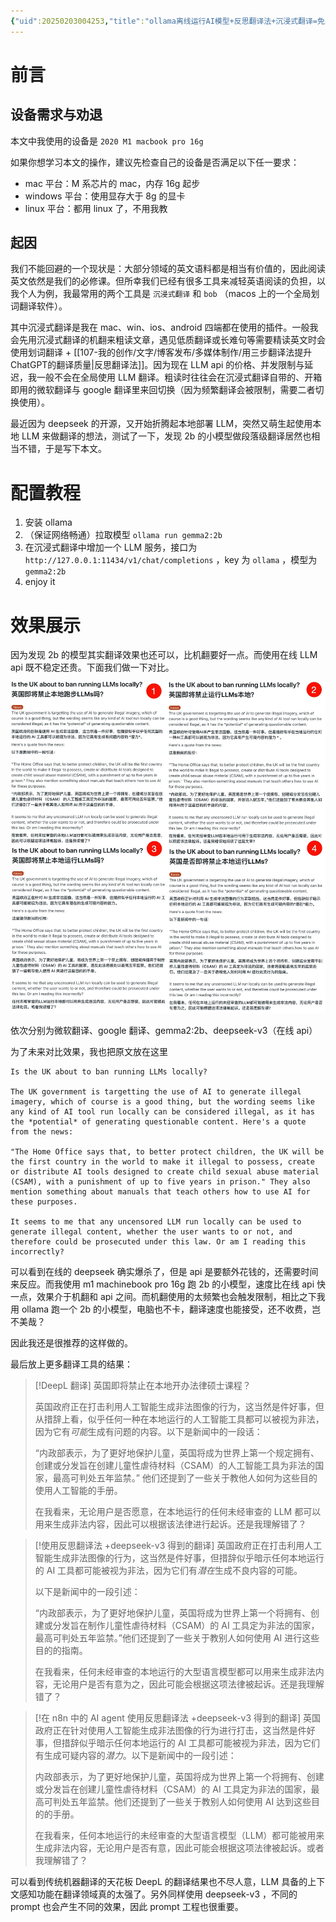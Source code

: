 ```yaml
---
{"uid":20250203004253,"title":"ollama离线运行AI模型+反思翻译法+沉浸式翻译=免费又好用的翻译？最具性价比的选择！","tags":["LLM","ai","翻译","自托管","反思翻译法"],"description":null,"author":"曲淡歌","modified":20250203011508,"dg-publish":true,"dg-path":"效率工具/ollama离线运行AI模型-反思翻译法-沉浸式翻译-免费又好用的翻译.md","permalink":"/效率工具/ollama离线运行AI模型-反思翻译法-沉浸式翻译-免费又好用的翻译/","dgPassFrontmatter":true,"noteIcon":""}
---
```



# 前言

## 设备需求与劝退

本文中我使用的设备是 `2020 M1 macbook pro 16g`

如果你想学习本文的操作，建议先检查自己的设备是否满足以下任一要求：

- mac 平台：M 系芯片的 mac，内存 16g 起步
- windows 平台：使用显存大于 8g 的显卡
- linux 平台：都用 linux 了，不用我教

## 起因

我们不能回避的一个现状是：大部分领域的英文语料都是相当有价值的，因此阅读英文依然是我们的必修课。但所幸我们已经有很多工具来减轻英语阅读的负担，以我个人为例，我最常用的两个工具是 `沉浸式翻译` 和 `bob` （macos 上的一个全局划词翻译软件）。

其中沉浸式翻译是我在 mac、win、ios、android 四端都在使用的插件。一般我会先用沉浸式翻译的机翻来粗读文章，遇见低质翻译或长难句等需要精读英文时会使用划词翻译 + [[107-我的创作/文字/博客发布/多媒体制作/用三步翻译法提升ChatGPT的翻译质量\|反思翻译法]]。因为现在 LLM api 的价格、并发限制与延迟，我一般不会在全局使用 LLM 翻译。粗读时往往会在沉浸式翻译自带的、开箱即用的微软翻译与 google 翻译里来回切换（因为频繁翻译会被限制，需要二者切换使用）。

最近因为 deepseek 的开源，又开始折腾起本地部署 LLM，突然又萌生起使用本地 LLM 来做翻译的想法，测试了一下，发现 2b 的小模型做段落级翻译居然也相当不错，于是写下本文。

# 配置教程

1. 安装 ollama
2. （保证网络畅通）拉取模型 `ollama run gemma2:2b`
3. 在沉浸式翻译中增加一个 LLM 服务，接口为 `http://127.0.0.1:11434/v1/chat/completions` ，key 为 `ollama` ，模型为 `gemma2:2b`
4. enjoy it

# 效果展示

因为发现 2b 的模型其实翻译效果也还可以，比机翻要好一点。而使用在线 LLM api 既不稳定还贵。下面我们做一下对比。

![assets/48490.jpeg](/img/user/101-%E6%97%A5%E8%AE%B0/assets/48490.jpeg)

依次分别为微软翻译、google 翻译、gemma2:2b、deepseek-v3（在线 api）

为了未来对比效果，我也把原文放在这里

```
Is the UK about to ban running LLMs locally?

The UK government is targetting the use of AI to generate illegal imagery, which of course is a good thing, but the wording seems like any kind of AI tool run locally can be considered illegal, as it has the *potential* of generating questionable content. Here's a quote from the news:

"The Home Office says that, to better protect children, the UK will be the first country in the world to make it illegal to possess, create or distribute AI tools designed to create child sexual abuse material (CSAM), with a punishment of up to five years in prison." They also mention something about manuals that teach others how to use AI for these purposes.

It seems to me that any uncensored LLM run locally can be used to generate illegal content, whether the user wants to or not, and therefore could be prosecuted under this law. Or am I reading this incorrectly?

```

可以看到在线的 deepseek 确实爆杀了，但是 api 是要额外花钱的，还需要时间来反应。而我使用 m1 machinebook pro 16g 跑 2b 的小模型，速度比在线 api 快一点，效果介于机翻和 api 之间。而机翻使用的太频繁也会触发限制，相比之下我用 ollama 跑一个 2b 的小模型，电脑也不卡，翻译速度也能接受，还不收费，岂不美哉？

因此我还是很推荐的这样做的。

最后放上更多翻译工具的结果：

> [!DeepL 翻译]
> 英国即将禁止在本地开办法律硕士课程？
>
> 英国政府正在打击利用人工智能生成非法图像的行为，这当然是件好事，但从措辞上看，似乎任何一种在本地运行的人工智能工具都可以被视为非法，因为它有*可能*生成有问题的内容。以下是新闻中的一段话：
>
> “内政部表示，为了更好地保护儿童，英国将成为世界上第一个规定拥有、创建或分发旨在创建儿童性虐待材料（CSAM）的人工智能工具为非法的国家，最高可判处五年监禁。” 他们还提到了一些关于教他人如何为这些目的使用人工智能的手册。
>
> 在我看来，无论用户是否愿意，在本地运行的任何未经审查的 LLM 都可以用来生成非法内容，因此可以根据该法律进行起诉。还是我理解错了？

> [!使用反思翻译法 +deepseek-v3 得到的翻译]
> 英国政府正在打击利用人工智能生成非法图像的行为，这当然是件好事，但措辞似乎暗示任何本地运行的 AI 工具都可能被视为非法，因为它们有*潜在*生成不良内容的可能。
>
> 以下是新闻中的一段引述：
>
> “内政部表示，为了更好地保护儿童，英国将成为世界上第一个将拥有、创建或分发旨在制作儿童性虐待材料（CSAM）的 AI 工具定为非法的国家，最高可判处五年监禁。”他们还提到了一些关于教别人如何使用 AI 进行这些目的的指南。
>
> 在我看来，任何未经审查的本地运行的大型语言模型都可以用来生成非法内容，无论用户是否有意为之，因此可能会根据这项法律被起诉。还是我理解错了？

> [!在 n8n 中的 AI agent 使用反思翻译法 +deepseek-v3 得到的翻译]
> 英国政府正在针对使用人工智能生成非法图像的行为进行打击，这当然是件好事，但措辞似乎暗示任何本地运行的 AI 工具都可能被视为非法，因为它们有生成可疑内容的*潜力*。以下是新闻中的一段引述：
>
> 内政部表示，为了更好地保护儿童，英国将成为世界上第一个将拥有、创建或分发旨在创建儿童性虐待材料（CSAM）的 AI 工具定为非法的国家，最高可判处五年监禁。他们还提到了一些关于教别人如何使用 AI 达到这些目的的手册。
>
> 在我看来，任何本地运行的未经审查的大型语言模型（LLM）都可能被用来生成非法内容，无论用户是否有意，因此可能会根据这项法律被起诉。或者我理解错了？

可以看到传统机器翻译的天花板 DeepL 的翻译结果也不尽人意，LLM 具备的上下文感知功能在翻译领域真的太强了。另外同样使用 deepseek-v3 ，不同的 prompt 也会产生不同的效果，因此 prompt 工程也很重要。